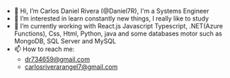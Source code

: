 - 👋 Hi, I’m Carlos Daniel Rivera (@Daniel7R), I'm a Systems Engineer
- 👀 I’m interested in learn constantly new things, I really like to study
- 🌱 I’m currently working with React.js Javascript Typescript, .NET(Azure Functions), Css, Html, Python, java and some databases motor such as MongoDB, SQL Server and MySQL
- 📫 How to reach me:
  - dr734659@gmail.com
  - carlosriverarangel7@gmail.com
